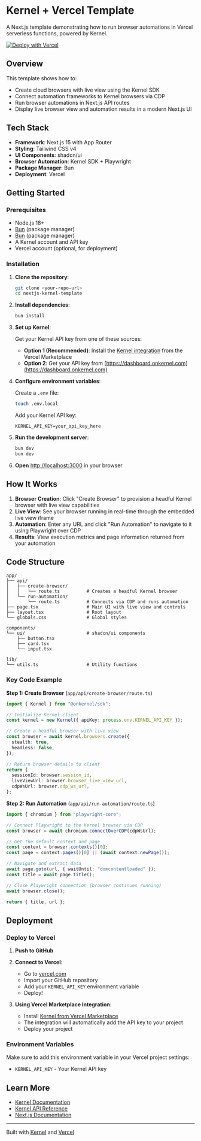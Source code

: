 # Kernel + Vercel Template

A Next.js template demonstrating how to run browser automations in Vercel serverless functions, powered by Kernel.

[![Deploy with Vercel](https://vercel.com/button)](https://vercel.com/new/clone?repository-url=https%3A%2F%2Fgithub.com%2Fonkernel%2Fkernel-nextjs-template&project-name=kernel-nextjs-template&repository-name=kernel-nextjs-template&integration-ids=oac_NEj8KPenfKQGUrRTVRrZL3vV&products=%5B%7B%22type%22%3A%22integration%22%2C%22integrationSlug%22%3A%22kernel%22%2C%22productSlug%22%3A%22kernel%22%2C%22protocol%22%3A%22other%22%7D%5D)

## Overview

This template shows how to:

- Create cloud browsers with live view using the Kernel SDK
- Connect automation frameworks to Kernel browsers via CDP
- Run browser automations in Next.js API routes
- Display live browser view and automation results in a modern Next.js UI

## Tech Stack

- **Framework**: Next.js 15 with App Router
- **Styling**: Tailwind CSS v4
- **UI Components**: shadcn/ui
- **Browser Automation**: Kernel SDK + Playwright
- **Package Manager**: Bun
- **Deployment**: Vercel

## Getting Started

### Prerequisites

- Node.js 18+
- [Bun](https://bun.sh) (package manager)
- [Bun](https://bun.sh) (package manager)
- A Kernel account and API key
- Vercel account (optional, for deployment)

### Installation

1. **Clone the repository**:

   ```bash
   git clone <your-repo-url>
   cd nextjs-kernel-template
   ```

2. **Install dependencies**:

   ```bash
   bun install
   ```

3. **Set up Kernel**:

   Get your Kernel API key from one of these sources:

   - **Option 1 (Recommended)**: Install the [Kernel integration](https://vercel.com/integrations/kernel) from the Vercel Marketplace
   - **Option 2**: Get your API key from [https://dashboard.onkernel.com](https://dashboard.onkernel.com)

4. **Configure environment variables**:

   Create a `.env` file:

   ```bash
   touch .env.local
   ```

   Add your Kernel API key:

   ```
   KERNEL_API_KEY=your_api_key_here
   ```

5. **Run the development server**:

   ```bash
   bun dev
   bun dev
   ```

6. **Open** [http://localhost:3000](http://localhost:3000) in your browser

## How It Works

1. **Browser Creation**: Click "Create Browser" to provision a headful Kernel browser with live view capabilities
2. **Live View**: See your browser running in real-time through the embedded live view iframe
3. **Automation**: Enter any URL and click "Run Automation" to navigate to it using Playwright over CDP
4. **Results**: View execution metrics and page information returned from your automation

## Code Structure

```
app/
├── api/
│   ├── create-browser/
│   │   └── route.ts          # Creates a headful Kernel browser
│   └── run-automation/
│       └── route.ts          # Connects via CDP and runs automation
├── page.tsx                  # Main UI with live view and controls
├── layout.tsx                # Root layout
└── globals.css               # Global styles

components/
└── ui/                       # shadcn/ui components
    ├── button.tsx
    ├── card.tsx
    └── input.tsx

lib/
└── utils.ts                  # Utility functions
```

### Key Code Example

**Step 1: Create Browser** (`app/api/create-browser/route.ts`)

```typescript
import { Kernel } from "@onkernel/sdk";

// Initialize Kernel client
const kernel = new Kernel({ apiKey: process.env.KERNEL_API_KEY });

// Create a headful browser with live view
const browser = await kernel.browsers.create({
  stealth: true,
  headless: false,
});

// Return browser details to client
return {
  sessionId: browser.session_id,
  liveViewUrl: browser.browser_live_view_url,
  cdpWsUrl: browser.cdp_ws_url,
};
```

**Step 2: Run Automation** (`app/api/run-automation/route.ts`)

```typescript
import { chromium } from "playwright-core";

// Connect Playwright to the Kernel browser via CDP
const browser = await chromium.connectOverCDP(cdpWsUrl);

// Get the default context and page
const context = browser.contexts()[0];
const page = context.pages()[0] || (await context.newPage());

// Navigate and extract data
await page.goto(url, { waitUntil: "domcontentloaded" });
const title = await page.title();

// Close Playwright connection (browser continues running)
await browser.close();

return { title, url };
```

## Deployment

### Deploy to Vercel

1. **Push to GitHub**

2. **Connect to Vercel**:

   - Go to [vercel.com](https://vercel.com)
   - Import your GitHub repository
   - Add your `KERNEL_API_KEY` environment variable
   - Deploy!

3. **Using Vercel Marketplace Integration**:
   - Install [Kernel from Vercel Marketplace](https://vercel.com/integrations/kernel)
   - The integration will automatically add the API key to your project
   - Deploy your project

### Environment Variables

Make sure to add this environment variable in your Vercel project settings:

- `KERNEL_API_KEY` - Your Kernel API key

## Learn More

- [Kernel Documentation](https://docs.onkernel.com)
- [Kernel API Reference](https://docs.onkernel.com/api-reference)
- [Next.js Documentation](https://nextjs.org/docs)

---

Built with [Kernel](https://dashboard.onkernel.com) and [Vercel](https://vercel.com)

